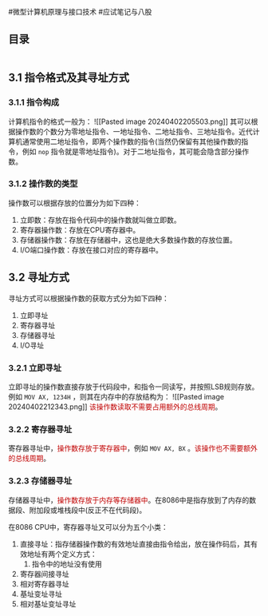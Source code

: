 #微型计算机原理与接口技术 #应试笔记与八股 

## 目录

```toc
```

## 3.1 指令格式及其寻址方式

### 3.1.1 指令构成

计算机指令的格式一般为：
	![[Pasted image 20240402205503.png]]
其可以根据操作数的个数分为零地址指令、一地址指令、二地址指令、三地址指令。近代计算机通常使用二地址指令，即两个操作数的指令(当然仍保留有其他操作数的指令，例如 `nop` 指令就是零地址指令)。对于二地址指令，其可能会隐含部分操作数。

### 3.1.2 操作数的类型

操作数可以根据存放的位置分为如下四种：
1. 立即数：存放在指令代码中的操作数就叫做立即数。
2. 寄存器操作数：存放在CPU寄存器中。
3. 存储器操作数：存放在存储器中，这也是绝大多数操作数的存放位置。
4. I/O端口操作数：存放在接口对应的寄存器中。

## 3.2 寻址方式

寻址方式可以根据操作数的获取方式分为如下四种：
1. 立即寻址
2. 寄存器寻址
3. 存储器寻址
4. I/O寻址

### 3.2.1 立即寻址

立即寻址的操作数直接存放于代码段中，和指令一同读写，并按照LSB规则存放。例如 `MOV AX, 1234H` ，则其在内存中的存放结构为：
	![[Pasted image 20240402212343.png]]
<font color="#c00000">该操作数读取不需要占用额外的总线周期</font>。

### 3.2.2 寄存器寻址

寄存器寻址中，<font color="#c00000">操作数存放于寄存器中</font>，例如 `MOV AX, BX` 。<font color="#c00000">该操作也不需要额外的总线周期</font>。

### 3.2.3 存储器寻址

存储器寻址中，<font color="#c00000">操作数存放于内存等存储器中</font>。在8086中是指存放到了内存的数据段、附加段或堆栈段中(反正不在代码段)。

在8086 CPU中，寄存器寻址又可以分为五个小类：
1. 直接寻址：指存储器操作数的有效地址直接由指令给出，放在操作码后，其有效地址有两个定义方式：
	1. 指令中的地址没有使用
1. 寄存器间接寻址
2. 相对寄存器寻址
3. 基址变址寻址
4. 相对基址变址寻址
